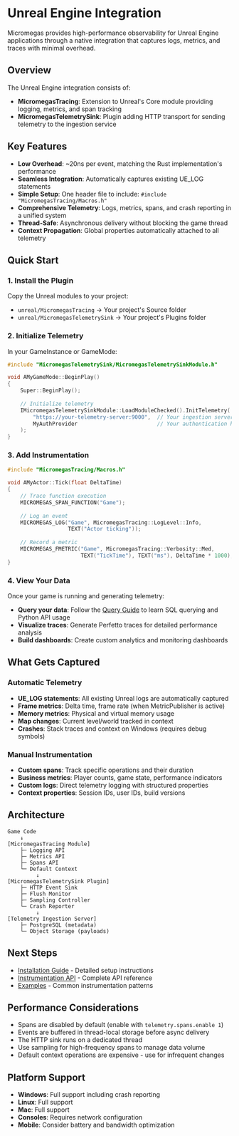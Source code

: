 # Unreal Engine Integration

Micromegas provides high-performance observability for Unreal Engine applications through a native integration that captures logs, metrics, and traces with minimal overhead.

## Overview

The Unreal Engine integration consists of:

- **MicromegasTracing**: Extension to Unreal's Core module providing logging, metrics, and span tracking
- **MicromegasTelemetrySink**: Plugin adding HTTP transport for sending telemetry to the ingestion service

## Key Features

- **Low Overhead**: ~20ns per event, matching the Rust implementation's performance
- **Seamless Integration**: Automatically captures existing UE_LOG statements
- **Simple Setup**: One header file to include: `#include "MicromegasTracing/Macros.h"`
- **Comprehensive Telemetry**: Logs, metrics, spans, and crash reporting in a unified system
- **Thread-Safe**: Asynchronous delivery without blocking the game thread
- **Context Propagation**: Global properties automatically attached to all telemetry

## Quick Start

### 1. Install the Plugin

Copy the Unreal modules to your project:
- `unreal/MicromegasTracing` → Your project's Source folder
- `unreal/MicromegasTelemetrySink` → Your project's Plugins folder

### 2. Initialize Telemetry

In your GameInstance or GameMode:

```cpp
#include "MicromegasTelemetrySink/MicromegasTelemetrySinkModule.h"

void AMyGameMode::BeginPlay()
{
    Super::BeginPlay();
    
    // Initialize telemetry
    IMicromegasTelemetrySinkModule::LoadModuleChecked().InitTelemetry(
        "https://your-telemetry-server:9000",  // Your ingestion server
        MyAuthProvider                         // Your authentication handler
    );
}
```

### 3. Add Instrumentation

```cpp
#include "MicromegasTracing/Macros.h"

void AMyActor::Tick(float DeltaTime)
{
    // Trace function execution
    MICROMEGAS_SPAN_FUNCTION("Game");
    
    // Log an event
    MICROMEGAS_LOG("Game", MicromegasTracing::LogLevel::Info, 
                   TEXT("Actor ticking"));
    
    // Record a metric
    MICROMEGAS_FMETRIC("Game", MicromegasTracing::Verbosity::Med, 
                       TEXT("TickTime"), TEXT("ms"), DeltaTime * 1000);
}
```

### 4. View Your Data

Once your game is running and generating telemetry:

- **Query your data**: Follow the [Query Guide](../query-guide/index.md) to learn SQL querying and Python API usage
- **Visualize traces**: Generate Perfetto traces for detailed performance analysis
- **Build dashboards**: Create custom analytics and monitoring dashboards

## What Gets Captured

### Automatic Telemetry

- **UE_LOG statements**: All existing Unreal logs are automatically captured
- **Frame metrics**: Delta time, frame rate (when MetricPublisher is active)
- **Memory metrics**: Physical and virtual memory usage
- **Map changes**: Current level/world tracked in context
- **Crashes**: Stack traces and context on Windows (requires debug symbols)

### Manual Instrumentation

- **Custom spans**: Track specific operations and their duration
- **Business metrics**: Player counts, game state, performance indicators
- **Custom logs**: Direct telemetry logging with structured properties
- **Context properties**: Session IDs, user IDs, build versions

## Architecture

```
Game Code
    ↓
[MicromegasTracing Module]
    ├─ Logging API
    ├─ Metrics API
    ├─ Spans API
    └─ Default Context
         ↓
[MicromegasTelemetrySink Plugin]
    ├─ HTTP Event Sink
    ├─ Flush Monitor
    ├─ Sampling Controller
    └─ Crash Reporter
         ↓
[Telemetry Ingestion Server]
    ├─ PostgreSQL (metadata)
    └─ Object Storage (payloads)
```

## Next Steps

- [Installation Guide](installation.md) - Detailed setup instructions
- [Instrumentation API](instrumentation-api.md) - Complete API reference
- [Examples](examples.md) - Common instrumentation patterns

## Performance Considerations

- Spans are disabled by default (enable with `telemetry.spans.enable 1`)
- Events are buffered in thread-local storage before async delivery
- The HTTP sink runs on a dedicated thread
- Use sampling for high-frequency spans to manage data volume
- Default context operations are expensive - use for infrequent changes

## Platform Support

- **Windows**: Full support including crash reporting
- **Linux**: Full support
- **Mac**: Full support
- **Consoles**: Requires network configuration
- **Mobile**: Consider battery and bandwidth optimization